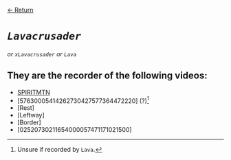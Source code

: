 [← Return](../characters/)

 # ***`Lavacrusader`*** 
 *or `xLavacrusader` or `Lava`*

## They are the recorder of the following videos:
* [SPIRITMTN](../videos/SPIRITMTN)
* [57630005414262730427577364472220] (?)[^1]
* [Rest]
* [Leftway]
* [Border]
* [02520730211654000057471171021500]



[^1]: Unsure if recorded by `Lava`.

